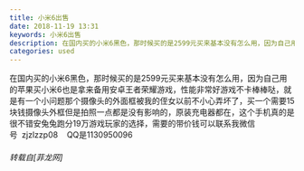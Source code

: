 ```yaml
---
title: 小米6出售
date: 2018-11-19 13:31
keywords: 小米6出售
description: 在国内买的小米6黑色，那时候买的是2599元买来基本没有怎么用，因为自己用的苹果买小米6也是拿来备用安卓王者荣耀游戏，性能非常好游戏不卡棒棒哒，就是有一个小问题那个摄像头的外面框被我的侄女以前不小心弄坏了，买一个需要15块钱摄像头外框但是拍照一点都是没有影响的，原装充电器都在，这个手机真的是很不错安兔兔跑分19万游戏玩家的选择，需要的带价钱可以联系我微信号  zjzlzzp08    QQ是1130950096
categories: used
---
```

<td class="t_f" id="postmessage_2309057">

在国内买的小米6黑色，那时候买的是2599元买来基本没有怎么用，因为自己用的苹果买小米6也是拿来备用安卓王者荣耀游戏，性能非常好游戏不卡棒棒哒，就是有一个小问题那个摄像头的外面框被我的侄女以前不小心弄坏了，买一个需要15块钱摄像头外框但是拍照一点都是没有影响的，原装充电器都在，这个手机真的是很不错安兔兔跑分19万游戏玩家的选择，需要的带价钱可以联系我微信号  zjzlzzp08    QQ是1130950096</td>
###### 转载自[菲龙网]